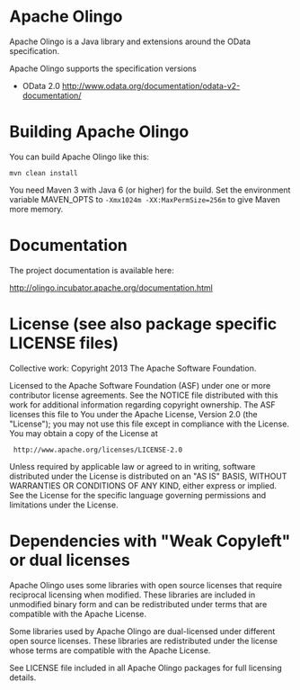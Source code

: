 Apache Olingo
=============

Apache Olingo is a Java library and extensions around
the OData specification.

Apache Olingo supports the specification versions
  - OData 2.0 <http://www.odata.org/documentation/odata-v2-documentation/>

Building Apache Olingo
======================

You can build Apache Olingo like this:

    mvn clean install

You need Maven 3 with Java 6 (or higher) for the build.
Set the environment variable MAVEN_OPTS to `-Xmx1024m -XX:MaxPermSize=256m` to give Maven more memory.

Documentation
=============

The project documentation is available here:

http://olingo.incubator.apache.org/documentation.html

License (see also package specific LICENSE files)
=================================================

Collective work: Copyright 2013 The Apache Software Foundation.

Licensed to the Apache Software Foundation (ASF) under one or more
contributor license agreements.  See the NOTICE file distributed with
this work for additional information regarding copyright ownership.
The ASF licenses this file to You under the Apache License, Version 2.0
(the "License"); you may not use this file except in compliance with
the License.  You may obtain a copy of the License at

     http://www.apache.org/licenses/LICENSE-2.0

Unless required by applicable law or agreed to in writing, software
distributed under the License is distributed on an "AS IS" BASIS,
WITHOUT WARRANTIES OR CONDITIONS OF ANY KIND, either express or implied.
See the License for the specific language governing permissions and
limitations under the License.

Dependencies with "Weak Copyleft" or dual licenses
==================================================

Apache Olingo uses some libraries with open source licenses that require reciprocal
licensing when modified. These libraries are included in unmodified binary
form and can be redistributed under terms that are compatible with the
Apache License.

Some libraries used by Apache Olingo are dual-licensed under different open source
licenses. These libraries are redistributed under the license whose terms
are compatible with the Apache License.

See LICENSE file included in all Apache Olingo packages for
full licensing details.

